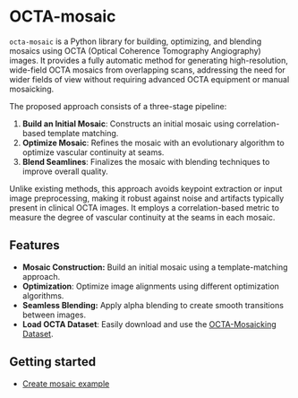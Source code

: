 # OCTA-mosaic

`octa-mosaic` is a Python library for building, optimizing, and blending mosaics using OCTA (Optical Coherence Tomography Angiography) images. It provides a fully automatic method for generating high-resolution, wide-field OCTA mosaics from overlapping scans, addressing the need for wider fields of view without requiring advanced OCTA equipment or manual mosaicking.

The proposed approach consists of a three-stage pipeline:
1. **Build an Initial Mosaic**: Constructs an initial mosaic using correlation-based template matching.
1. **Optimize Mosaic**: Refines the mosaic with an evolutionary algorithm to optimize vascular continuity at seams.
1. **Blend Seamlines**: Finalizes the mosaic with blending techniques to improve overall quality.

Unlike existing methods, this approach avoids keypoint extraction or input image preprocessing, making it robust against noise and artifacts typically present in clinical OCTA images. It employs a correlation-based metric to measure the degree of vascular continuity at the seams in each mosaic.

## Features

- **Mosaic Construction:** Build an initial mosaic using a template-matching approach.
- **Optimization**: Optimize image alignments using different optimization algorithms.
- **Seamless Blending:** Apply alpha blending to create smooth transitions between images.
- **Load OCTA Dataset**: Easily download and use the [OCTA-Mosaicking Dataset](https://doi.org/10.5281/zenodo.14333858).

## Getting started

- [Create mosaic example](./examples/create_mosaics.ipynb)
